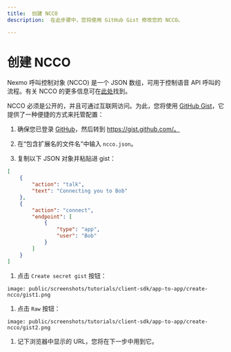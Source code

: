 ```yaml
---
title:  创建 NCCO
description:  在此步骤中，您将使用 GitHub Gist 修改您的 NCCO。

---
```


创建 NCCO
=======

Nexmo 呼叫控制对象 (NCCO) 是一个 JSON 数组，可用于控制语音 API 呼叫的流程。有关 NCCO 的更多信息可在[此处](/voice/voice-api/ncco-reference)找到。

NCCO 必须是公开的，并且可通过互联网访问。为此，您将使用 [GitHub Gist](https://gist.github.com/)，它提供了一种便捷的方式来托管配置：

1. 确保您已登录 [GitHub](https://github.com)，然后转到 https://gist.github.com/。

2. 在“包含扩展名的文件名”中输入 `ncco.json`。

3. 复制以下 JSON 对象并粘贴进 gist：

```json
[
    {
        "action": "talk",
        "text": "Connecting you to Bob"
    },
    {
        "action": "connect",
        "endpoint": [
            {
                "type": "app",
                "user": "Bob"
            }
        ]
    }
]
```

1. 点击 `Create secret gist` 按钮：

```screenshot
image: public/screenshots/tutorials/client-sdk/app-to-app/create-ncco/gist1.png
```

1. 点击 `Raw` 按钮：

```screenshot
image: public/screenshots/tutorials/client-sdk/app-to-app/create-ncco/gist2.png
```

1. 记下浏览器中显示的 URL，您将在下一步中用到它。

